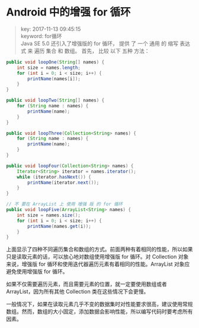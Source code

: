 # Android 中的增强 for 循环
>key: 2017-11-13 09:45:15  
>keyword: for循环   
Java SE 5.0 还引入了增强版的 for 循环， 提供 了 一个 通用 的 缩写 表达式 来 遍历 集合 和 数组。 首先， 比较 以下 五种 方法：

```Java
public void loopOne(String[] names) {
    int size = names.length;
    for (int i = 0; i < size; i++) {
        printName(names[i]);
    }
}

public void loopTwo(String[] names) {
    for (String name : names) {
        printName(name);
    }
}

public void loopThree(Collection<String> names) {
    for (String name : names) {
        printName(name);
    }
}

public void loopFour(Collection<String> names) {
    Iterator<String> iterator = names.iterator();
    while (iterator.hasNext()) {
        printName(iterator.next());
    }
}

// 不 要在 ArrayList 上 使用 增强 版 的 for 循环
public void loopFive(ArrayList<String> names) {
    int size = names.size();
    for (int i = 0; i < size; i++) {
        printName(names.get(i));
    }
}
```
上面显示了四种不同遍历集合和数组的方式。前面两种有着相同的性能，所以如果只是读取元素的话，可以放心地对数组使用增强版 for 循环。对 Collection 对象来说，增强版 for 循环和使用迭代器遍历元素有着相同的性能。ArrayList 对象应避免使用增强版 for 循环。

如果不仅需要遍历元素，而且需要元素的位置，就一定要使用数组或者ArrayList，因为所有其他 Collection 类在这些情况下会更慢。

 一般情况下，如果在读取元素几乎不变的数据集时对性能要求很高，建议使用常规数组。然而，数组的大小固定，添加数据会影响性能，所以编写代码时要考虑所有因素。
